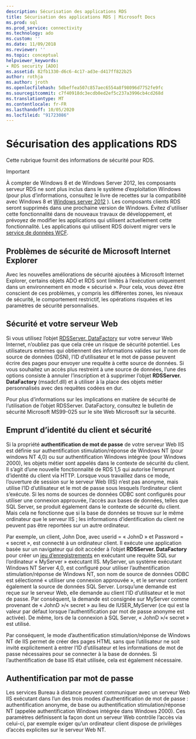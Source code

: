 ```yaml
---
description: Sécurisation des applications RDS
title: Sécurisation des applications RDS | Microsoft Docs
ms.prod: sql
ms.prod_service: connectivity
ms.technology: ado
ms.custom: ''
ms.date: 11/09/2018
ms.reviewer: ''
ms.topic: conceptual
helpviewer_keywords:
- RDS security [ADO]
ms.assetid: 82fb1330-d6c6-4c17-ad3e-d417ff822b25
author: rothja
ms.author: jroth
ms.openlocfilehash: 5dbeffea507c857aec6554a8f98096d7752fe9fc
ms.sourcegitcommit: c7f40918dc3ecdb0ed2ef5c237a3996cb4cd268d
ms.translationtype: MT
ms.contentlocale: fr-FR
ms.lasthandoff: 10/05/2020
ms.locfileid: "91723086"
---
```

# <a name="securing-rds-applications"></a>Sécurisation des applications RDS
Cette rubrique fournit des informations de sécurité pour RDS.  
  
> [!IMPORTANT]
>  À compter de Windows 8 et de Windows Server 2012, les composants serveur RDS ne sont plus inclus dans le système d’exploitation Windows (pour plus d’informations, consultez le livre de recettes sur la compatibilité avec Windows 8 et [Windows server 2012](https://www.microsoft.com/download/details.aspx?id=27416) ). Les composants clients RDS seront supprimés dans une prochaine version de Windows. Évitez d'utiliser cette fonctionnalité dans de nouveaux travaux de développement, et prévoyez de modifier les applications qui utilisent actuellement cette fonctionnalité. Les applications qui utilisent RDS doivent migrer vers le [service de données WCF](/dotnet/framework/wcf/).  
  
## <a name="microsoft-internet-explorer-security-issues"></a>Problèmes de sécurité de Microsoft Internet Explorer  
 Avec les nouvelles améliorations de sécurité ajoutées à Microsoft Internet Explorer, certains objets ADO et RDS sont limités à l’exécution uniquement dans un environnement en mode « sécurisé ». Pour cela, vous devez être conscient de ces problèmes, y compris les différentes zones, les niveaux de sécurité, le comportement restrictif, les opérations risquées et les paramètres de sécurité personnalisés.  
  
## <a name="security-and-your-web-server"></a>Sécurité et votre serveur Web  
 Si vous utilisez l’objet [RDSServer. DataFactory](../../reference/rds-api/datafactory-object-rdsserver.md) sur votre serveur Web Internet, n’oubliez pas que cela crée un risque de sécurité potentiel. Les utilisateurs externes qui obtiennent des informations valides sur le nom de source de données (DSN), l’ID d’utilisateur et le mot de passe peuvent écrire des pages pour envoyer une requête à cette source de données. Si vous souhaitez un accès plus restreint à une source de données, l’une des options consiste à annuler l’inscription et à supprimer l’objet **RDSServer. DataFactory** (msadcf.dll) et à utiliser à la place des objets métier personnalisés avec des requêtes codées en dur.  
  
 Pour plus d’informations sur les implications en matière de sécurité de l’utilisation de l’objet RDSServer. DataFactory, consultez le bulletin de sécurité Microsoft MS99-025 sur le site Web Microsoft sur la sécurité.  
  
## <a name="client-impersonation-and-security"></a>Emprunt d’identité du client et sécurité  
 Si la propriété **authentification de mot de passe** de votre serveur Web IIS est définie sur authentification stimulation/réponse de Windows NT (pour windows NT 4,0) ou sur authentification Windows intégrée (pour Windows 2000), les objets métier sont appelés dans le contexte de sécurité du client. Il s’agit d’une nouvelle fonctionnalité de RDS 1,5 qui autorise l’emprunt d’identité du client via HTTP. Lorsque vous travaillez dans ce mode, l’ouverture de session sur le serveur Web (IIS) n’est pas anonyme, mais utilise l’ID d’utilisateur et le mot de passe sous lesquels l’ordinateur client s’exécute. Si les noms de sources de données ODBC sont configurés pour utiliser une connexion approuvée, l’accès aux bases de données, telles que SQL Server, se produit également dans le contexte de sécurité du client. Mais cela ne fonctionne que si la base de données se trouve sur le même ordinateur que le serveur IIS ; les informations d’identification du client ne peuvent pas être reportées sur un autre ordinateur.  
  
 Par exemple, un client, John Doe, avec userid = « JohnD » et Password = « secret », est connecté à un ordinateur client. Il exécute une application basée sur un navigateur qui doit accéder à l’objet **RDSServer. DataFactory** pour créer un [jeu d’enregistrements](../../reference/ado-api/recordset-object-ado.md) en exécutant une requête SQL sur l’ordinateur « MyServer » exécutant IIS. MyServer, un système exécutant Windows NT Server 4,0, est configuré pour utiliser l’authentification stimulation/réponse de Windows NT, son nom de source de données ODBC est sélectionné « utiliser une connexion approuvée », et le serveur contient également la source de données SQL Server. Lorsqu’une demande est reçue sur le serveur Web, elle demande au client l’ID d’utilisateur et le mot de passe. Par conséquent, la demande est consignée sur MyServer comme provenant de « JohnD »/« secret » au lieu de IUSER_MyServer (ce qui est la valeur par défaut lorsque l’authentification par mot de passe anonyme est activée). De même, lors de la connexion à SQL Server, « JohnD »/« secret » est utilisé.  
  
 Par conséquent, le mode d’authentification stimulation/réponse de Windows NT de IIS permet de créer des pages HTML sans que l’utilisateur ne soit invité explicitement à entrer l’ID d’utilisateur et les informations de mot de passe nécessaires pour se connecter à la base de données. Si l’authentification de base IIS était utilisée, cela est également nécessaire.  
  
## <a name="password-authentication"></a>Authentification par mot de passe  
 Les services Bureau à distance peuvent communiquer avec un serveur Web IIS exécutant dans l’un des trois modes d’authentification de mot de passe : authentification anonyme, de base ou authentification stimulation/réponse NT (appelée authentification Windows intégrée dans Windows 2000). Ces paramètres définissent la façon dont un serveur Web contrôle l’accès via celui-ci, par exemple exiger qu’un ordinateur client dispose de privilèges d’accès explicites sur le serveur Web NT.